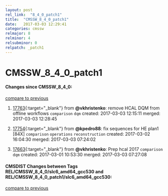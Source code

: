 ```yaml
---
layout: post
rel_link:  "8_4_0_patch1"
title:  "CMSSW_8_4_0_patch1"
date:   2017-03-03 12:29:41
categories: cmssw
relmajor: 8
relminor: 4
relsubminor: 0
relpatch: _patch1
---
```


# CMSSW_8_4_0_patch1
#### Changes since CMSSW_8_4_0:
[compare to previous](https://github.com/cms-sw/cmssw/compare/CMSSW_8_4_0...CMSSW_8_4_0_patch1)



1. [17763](http://github.com/cms-sw/cmssw/pull/17763){:target="_blank"}  from **@vkhristenko**: remove HCAL DQM from offline workflows `comparison`  `dqm`  created: 2017-03-03 12:15:11 merged: 2017-03-03 12:28:45

2. [17754](http://github.com/cms-sw/cmssw/pull/17754){:target="_blank"}  from **@kpedro88**: fix sequences for HE plan1 [84X] `comparison`  `operations`  `reconstruction`  created: 2017-03-02 16:04:30 merged: 2017-03-03 07:24:02

3. [17663](http://github.com/cms-sw/cmssw/pull/17663){:target="_blank"}  from **@vkhristenko**: Prep hcal 2017 `comparison`  `dqm`  created: 2017-03-01 10:53:30 merged: 2017-03-03 07:27:08

#### CMSDIST Changes between Tags REL/CMSSW_8_4_0/slc6_amd64_gcc530 and REL/CMSSW_8_4_0_patch1/slc6_amd64_gcc530:
[compare to previous](https://github.com/cms-sw/cmsdist/compare/REL/CMSSW_8_4_0/slc6_amd64_gcc530...REL/CMSSW_8_4_0_patch1/slc6_amd64_gcc530)


